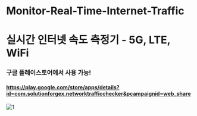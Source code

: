 # Monitor-Real-Time-Internet-Traffic
# 실시간 인터넷 속도 측정기 - 5G, LTE, WiFi
### 구글 플레이스토어에서 사용 가능!
#### https://play.google.com/store/apps/details?id=com.solutionforgex.networktrafficchecker&pcampaignid=web_share
![1](https://github.com/user-attachments/assets/6ce70d07-5918-410f-b596-98ec3339a5c8)

